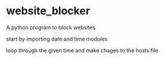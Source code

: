 # website_blocker
A python program to block websites

start by importing date and time modules





loop through the given time and make chages to the hosts file
